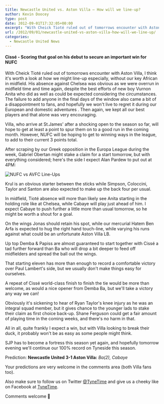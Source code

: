 ```yaml
---
title: Newcastle United vs. Aston Villa – How will we line-up?
author: Kevin Doocey
type: post
date: 2012-09-01T17:32:05+00:00
excerpt: "With Cheick Tioté ruled out of tomorrows encounter with Aston Villa, I think it's worth a look at how we might line-up especially, without our key African in midfield. His absence against.."
url: /2012/09/01/newcastle-united-vs-aston-villa-how-will-we-line-up/
categories:
  - Newcastle United News
---
```


#### Cissé - Scoring **that** goal on his debut to secure an important win for NUFC

With Cheick Tioté ruled out of tomorrows encounter with Aston Villa, I think it's worth a look at how we might line-up especially, without our key African in midfield. His absence against Chelsea was obvious as we were overrun in midfield time and time again, despite the best efforts of new boy Vurnon Anita who did as well as could be expected considering the circumstances. The failure to add anyone in the final days of the window also came a bit of a disappointment to fans, and hopefully we won't live to regret it during our European and domestic adventures . Then again, we kept all our best players and that alone was very encouraging.

Villa, who arrive at St.James' after a shocking open to the season so far, will hope to get at least a point to spur them on to a good run in the coming month. However, NUFC will be hoping to get to winning ways in the league, to add to their current 3 points total.

After scraping by our Greek opposition in the Europa League during the week, Gabriel Obertan might stake a claim for a start tomorrow, but with everything considered; here's the side I expect Alan Pardew to put out at 4PM:

![NUFC vs AVFC Line-Ups](https://www.tynetime.com/wp-content/uploads/2012/09/NUFC-vs-AVFC.jpg "NUFC-vs-AVFC")

Krul is an obvious starter between the sticks while Simpson, Coloccini, Taylor and Santon are also expected to make up the back four per usual.

In midfield, Tioté absence will more than likely see Anita starting in the holding role like at Chelsea, while Cabaye will play just ahead of him. I expect Cabaye to push further a little more than usual tomorrow, so he might be worth a shout for a goal.

On the wings Jonas should retain his spot, while our mercurial Hatem Ben Arfa is expected to hug the right hand touch-line, while varying his runs against what could be an unfortunate Aston Villa LB.

Up top Demba & Papiss are almost guaranteed to start together with Cissé a tad further forward than Ba who will drop a bit deeper to feed off midfielders and spread the ball out the wings.

That starting eleven has more than enough to record a comfortable victory over Paul Lambert's side, but we usually don't make things easy for ourselves.

A repeat of Cissé world-class finish to finish the tie would be more than welcome, as would a nice opener from Demba Ba, but we'll take a victory any way we can!

Obviously it's sickening to hear of Ryan Taylor's knee injury as he was an integral squad member, but it gives chance to the younger lads to stake their claim as first choice back-up. Shane Ferguson could get a fair amount of playing time in the coming weeks, and there's no harm in that.

All in all, quite frankly I expect a win, but with Villa looking to break their duck, it probably won't be as easy as some people might think.

SJP has to become a fortress this season yet again, and hopefully tomorrow evening we'll continue our 100% record on Tyneside this season.

Prediction: **Newcastle United 3-1 Aston Villa:** _Ba(2), Cabaye_

Your predictions are very welcome in the comments area (both Villa fans too).

Also make sure to follow us on Twitter [@TyneTime][1] and give us a cheeky like on Facebook at [TyneTime][2].

Comments welcome 🙂

 [1]: https://twitter.com/
 [2]: http://www.facebook.com/tynetime
